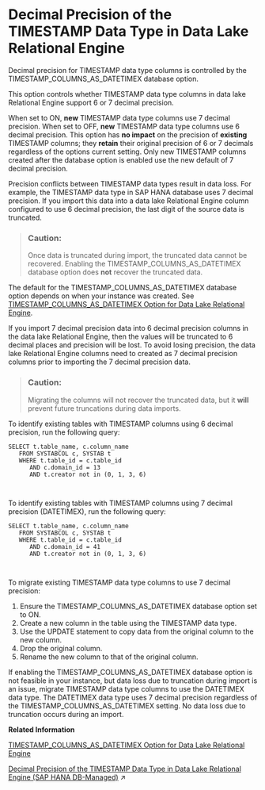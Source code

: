 <!-- loio520ce6c6c90f47769eb2f1ddafa8bf49 -->

# Decimal Precision of the TIMESTAMP Data Type in Data Lake Relational Engine

Decimal precision for TIMESTAMP data type columns is controlled by the TIMESTAMP\_COLUMNS\_AS\_DATETIMEX database option.



This option controls whether TIMESTAMP data type columns in data lake Relational Engine support 6 or 7 decimal precision.

When set to ON, **new** TIMESTAMP data type columns use 7 decimal precision. When set to OFF, **new** TIMESTAMP data type columns use 6 decimal precision. This option has **no impact** on the precision of **existing** TIMESTAMP columns; they **retain** their original precision of 6 or 7 decimals regardless of the options current setting. Only new TIMESTAMP columns created after the database option is enabled use the new default of 7 decimal precision.

Precision conflicts between TIMESTAMP data types result in data loss. For example, the TIMESTAMP data type in SAP HANA database uses 7 decimal precision. If you import this data into a data lake Relational Engine column configured to use 6 decimal precision, the last digit of the source data is truncated.

> ### Caution:  
> Once data is truncated during import, the truncated data cannot be recovered. Enabling the TIMESTAMP\_COLUMNS\_AS\_DATETIMEX database option does **not** recover the truncated data.

The default for the TIMESTAMP\_COLUMNS\_AS\_DATETIMEX database option depends on when your instance was created. See [TIMESTAMP\_COLUMNS\_AS\_DATETIMEX Option for Data Lake Relational Engine](../090-database-options/timestamp-columns-as-datetimex-option-for-data-lake-relational-engine-082fdf9.md).

If you import 7 decimal precision data into 6 decimal precision columns in the data lake Relational Engine, then the values will be truncated to 6 decimal places and precision will be lost. To avoid losing precision, the data lake Relational Engine columns need to created as 7 decimal precision columns prior to importing the 7 decimal precision data.

> ### Caution:  
> Migrating the columns will not recover the truncated data, but it **will** prevent future truncations during data imports.

To identify existing tables with TIMESTAMP columns using 6 decimal precision, run the following query:

```
SELECT t.table_name, c.column_name 
   FROM SYSTABCOL c, SYSTAB t
   WHERE t.table_id = c.table_id 
      AND c.domain_id = 13
      AND t.creator not in (0, 1, 3, 6)

 
```

To identify existing tables with TIMESTAMP columns using 7 decimal precision \(DATETIMEX\), run the following query:

```
SELECT t.table_name, c.column_name 
   FROM SYSTABCOL c, SYSTAB t
   WHERE t.table_id = c.table_id 
      AND c.domain_id = 41
      AND t.creator not in (0, 1, 3, 6)

 
```

To migrate existing TIMESTAMP data type columns to use 7 decimal precision:

1.  Ensure the TIMESTAMP\_COLUMNS\_AS\_DATETIMEX database option set to ON.
2.  Create a new column in the table using the TIMESTAMP data type.
3.  Use the UPDATE statement to copy data from the original column to the new column.
4.  Drop the original column.
5.  Rename the new column to that of the original column.

If enabling the TIMESTAMP\_COLUMNS\_AS\_DATETIMEX database option is not feasible in your instance, but data loss due to truncation during import is an issue, migrate TIMESTAMP data type columns to use the DATETIMEX data type. The DATETIMEX data type uses 7 decimal precision regardless of the TIMESTAMP\_COLUMNS\_AS\_DATETIMEX setting. No data loss due to truncation occurs during an import.

**Related Information**  


[TIMESTAMP\_COLUMNS\_AS\_DATETIMEX Option for Data Lake Relational Engine](../090-database-options/timestamp-columns-as-datetimex-option-for-data-lake-relational-engine-082fdf9.md "Controls whether DATETIMEX data type columns are automatically created when TIMESTAMPS data type columns are requested.")

[Decimal Precision of the TIMESTAMP Data Type in Data Lake Relational Engine (SAP HANA DB-Managed)](https://help.sap.com/viewer/a898e08b84f21015969fa437e89860c8/2023_4_QRC/en-US/5cbca14157bc452c88126325667e4342.html "Decimal precision for TIMESTAMP data type columns is controlled by the TIMESTAMP_COLUMNS_AS_DATETIMEX database option.") :arrow_upper_right:

